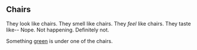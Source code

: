 ## Chairs

They look like chairs. They smell like chairs. They _feel_ like chairs. They taste like-- Nope. Not happening. Definitely not.

Something [green](test_tube.md) is under one of the chairs.
